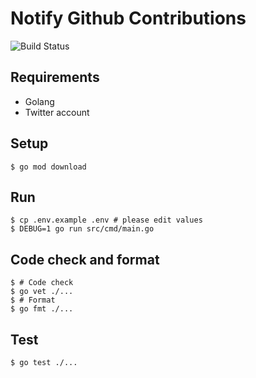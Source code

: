 # Notify Github Contributions

![Build Status](https://github.com/gotoeveryone/notify-github-contributions/workflows/Build/badge.svg)

## Requirements

- Golang
- Twitter account

## Setup

```console
$ go mod download
```

## Run

```console
$ cp .env.example .env # please edit values
$ DEBUG=1 go run src/cmd/main.go
```

## Code check and format

```console
$ # Code check
$ go vet ./...
$ # Format
$ go fmt ./...
```

## Test

```console
$ go test ./...
```
